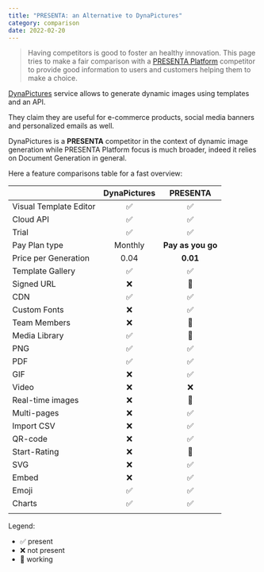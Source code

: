 ```yaml
---
title: "PRESENTA: an Alternative to DynaPictures"
category: comparison
date: 2022-02-20
---
```


> Having competitors is good to foster an healthy innovation. This page tries to make a fair comparison with a [PRESENTA Platform](/) competitor to provide good information to users and customers helping them to make a choice.

[DynaPictures](https://dynapictures.com/) service allows to generate dynamic images using templates and an API.

They claim they are useful for e-commerce products, social media banners and personalized emails as well.

DynaPictures is a **PRESENTA** competitor in the context of dynamic image generation while PRESENTA Platform focus is much broader, indeed it relies on Document Generation in general.

Here a feature comparisons table for a fast overview:

|                        | DynaPictures |     PRESENTA      |
| :--------------------- | :----------: | :---------------: |
| Visual Template Editor |      ✅       |         ✅         |
| Cloud API              |      ✅       |         ✅         |
| Trial                  |      ✅       |         ✅         |
| Pay Plan type          |   Monthly    | **Pay as you go** |
| Price per Generation   |     0.04     |     **0.01**      |
| Template Gallery       |      ✅       |         ✅         |
| Signed URL             |      ❌       |         🔧         |
| CDN                    |      ✅       |         ✅         |
| Custom Fonts           |      ❌       |         ✅         |
| Team Members           |      ❌       |         🔧         |
| Media Library          |      ✅       |         🔧         |
| PNG                    |      ✅       |         ✅         |
| PDF                    |      ✅       |         ✅         |
| GIF                    |      ❌       |         ✅         |
| Video                  |      ❌       |         ❌         |
| Real-time images       |      ❌       |         🔧         |
| Multi-pages            |      ❌       |         ✅         |
| Import CSV             |      ❌       |         ✅         |
| QR-code                |      ❌       |         ✅         |
| Start-Rating           |      ❌       |         🔧         |
| SVG                    |      ❌       |         ✅         |
| Embed                  |      ❌       |         ✅         |
| Emoji                  |      ✅       |         ✅         |
| Charts                 |      ✅       |         ✅         |
|                        |              |                   |


Legend: 

- ✅ present
- ❌ not present
- 🔧 working